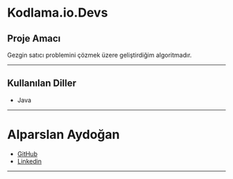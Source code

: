 # Kodlama.io.Devs

## Proje Amacı
Gezgin satıcı problemini çözmek üzere geliştirdiğim algoritmadır.
*** 
## Kullanılan Diller
* Java
***


# Alparslan Aydoğan
- [GitHub](https://github.com/Alparslan524?tab=repositories)
- [Linkedin](https://www.linkedin.com/in/alparslan-aydoğan-6038771bb/)
***
